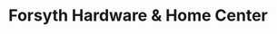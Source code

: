 ---
title: "Forsyth Hardware & Home Center"
url: /forsyth/forsyth-hardware-und-home-center/
shop: Eisenwaren
---